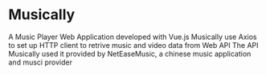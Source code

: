 # Musically
A Music Player Web Application developed with Vue.js
Musically use Axios to set up HTTP client to retrive music and video data from Web API
The API Musically used it provided by NetEaseMusic, a chinese music application and musci provider
